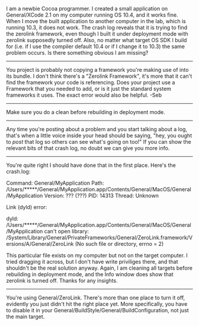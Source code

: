

I am a newbie Cocoa programmer. I created a small application on General/XCode 2.1 on my computer running OS 10.4, and it works fine. When I move the built application to another computer in the lab, which is running 10.3, it does not work. The crash log reveals that it is trying to find the zerolink framework, even though I built it under deployment mode with zerolink supposedly turned off. Also, no matter what target OS SDK I build for (i.e. if I use the compiler default 10.4 or if I change it to 10.3) the same problem occurs. Is there something obvious I am missing? 

----

You project is probably not copying a framework you're making use of into its bundle. I don't think there's a "Zerolink Framework", it's more that it can't find the framework your code is referencing. Does your project use a Framework that you needed to add, or is it just the standard system frameworks it uses. The exact error would also be helpful. -Seb

----

Make sure you do a clean before rebuilding in deployment mode.

----

Any time you're posting about a problem and you start talking about a log, that's when a little voice inside your head should be saying, "hey, you ought to *post* that log so others can see what's going on too!" If you can show the relevant bits of that crash log, no doubt we can give you more info.

----

You're quite right I should have done that in the first place. Here's the crash.log:

Command: General/MyApplication
Path:    /Users/*****/General/MyApplication.app/Contents/General/MacOS/General/MyApplication
Version: ??? (???)
PID:     14313
Thread:  Unknown

Link (dyld) error:

dyld: /Users/*****/General/MyApplication.app/Contents/General/MacOS/General/MyApplication can't open library: /System/Library/General/PrivateFrameworks/General/ZeroLink.framework/Versions/A/General/ZeroLink  (No such file or directory, errno = 2)

This particular file exists on my computer but not on the target computer. I tried dragging it across, but I don't have write priviliges there, and that shouldn't be the real solution anyway. Again, I am cleaning all targets before rebuilding in deployment mode, and the Info window does show that  zerolink is turned off. Thanks for any insights.

----

You're using General/ZeroLink. There's more than one place to turn it off, evidently you just didn't hit the right place yet. More specifically, you have to disable it in your General/BuildStyle/General/BuildConfiguration, not just the main target.